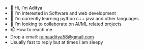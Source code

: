 - 👋 Hi, I’m Aditya 
- 👀 I’m interested in Software and web development
- 🌱 I’m currently learning python c++ java and other languages
- 💞️ I’m looking to collaborate on AI/ML related projects 
- 📫 How to reach me
-  Drop a email: rainaaditya58@gmail.com 
-  Usually fast to reply but at times i am sleepy 

<!---
aizen299/aizen299 is a ✨ special ✨ repository because its `README.md` (this file) appears on your GitHub profile.
You can click the Preview link to take a look at your changes.
--->
